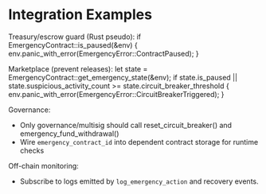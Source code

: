 # Integration Examples

Treasury/escrow guard (Rust pseudo):
if EmergencyContract::is_paused(&env) {
env.panic_with_error(EmergencyError::ContractPaused);
}

Marketplace (prevent releases):
let state = EmergencyContract::get_emergency_state(&env);
if state.is_paused || state.suspicious_activity_count >= state.circuit_breaker_threshold {
env.panic_with_error(EmergencyError::CircuitBreakerTriggered);
}

Governance:

- Only governance/multisig should call reset_circuit_breaker() and emergency_fund_withdrawal()
- Wire `emergency_contract_id` into dependent contract storage for runtime checks

Off-chain monitoring:

- Subscribe to logs emitted by `log_emergency_action` and recovery events.
